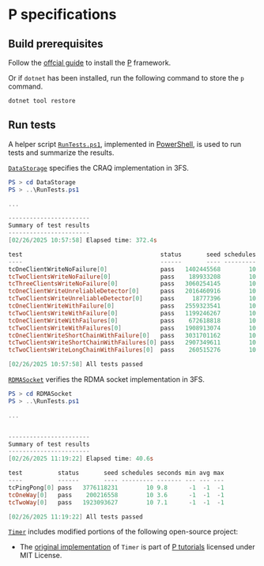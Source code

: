 # P specifications

## Build prerequisites

Follow the [offcial guide](https://p-org.github.io/P/getstarted/install/) to install the [P](https://github.com/p-org/P) framework.

Or if `dotnet` has been installed, run the following command to store the `p` command.
```
dotnet tool restore
```

## Run tests

A helper script [`RunTests.ps1`](RunTests.ps1), implemented in [PowerShell](https://learn.microsoft.com/en-us/powershell/scripting/install/installing-powershell), is used to run tests and summarize the results.

[`DataStorage`](DataStorage) specifies the CRAQ implementation in 3FS.

```powershell
PS > cd DataStorage
PS > ..\RunTests.ps1

...

-----------------------
Summary of test results
-----------------------
[02/26/2025 10:57:58] Elapsed time: 372.4s

test                                       status       seed schedules seconds min avg max
----                                       ------       ---- --------- ------- --- --- ---
tcOneClientWriteNoFailure[0]               pass   1402445568        10 15.8     -1  -1  -1
tcTwoClientsWriteNoFailure[0]              pass    189933208        10 23.6     -1  -1  -1
tcThreeClientsWriteNoFailure[0]            pass   3060254145        10 40.7     -1  -1  -1
tcOneClientWriteUnreliableDetector[0]      pass   2016460916        10 17.7     -1  -1  -1
tcTwoClientsWriteUnreliableDetector[0]     pass     18777396        10 24.7     -1  -1  -1
tcOneClientWriteWithFailure[0]             pass   2559323541        10 15.7     -1  -1  -1
tcTwoClientsWriteWithFailure[0]            pass   1199246267        10 29.9     -1  -1  -1
tcOneClientWriteWithFailures[0]            pass    672618818        10 15.4     -1  -1  -1
tcTwoClientsWriteWithFailures[0]           pass   1908913074        10 32.3     -1  -1  -1
tcOneClientWriteShortChainWithFailure[0]   pass   3031701162        10 6.3      -1  -1  -1
tcTwoClientsWriteShortChainWithFailures[0] pass   2907349611        10 16.6     -1  -1  -1
tcTwoClientsWriteLongChainWithFailures[0]  pass    260515276        10 67.0     -1  -1  -1

[02/26/2025 10:57:58] All tests passed
```

[`RDMASocket`](RDMASocket) verifies the RDMA socket implementation in 3FS.

```powershell
PS > cd RDMASocket
PS > ..\RunTests.ps1

...


-----------------------
Summary of test results
-----------------------
[02/26/2025 11:19:22] Elapsed time: 40.6s

test          status       seed schedules seconds min avg max
----          ------       ---- --------- ------- --- --- ---
tcPingPong[0] pass   3776118231        10 9.8      -1  -1  -1
tcOneWay[0]   pass    200216558        10 3.6      -1  -1  -1
tcTwoWay[0]   pass   1923093627        10 7.1      -1  -1  -1

[02/26/2025 11:19:22] All tests passed
```

[`Timer`](Timer) includes modified portions of the following open-source project:
  - The [original implementation](https://github.com/p-org/P/tree/master/Tutorial/Common/Timer) of `Timer` is part of [P tutorials](https://p-org.github.io/P/tutsoutline/) licensed under MIT License.

